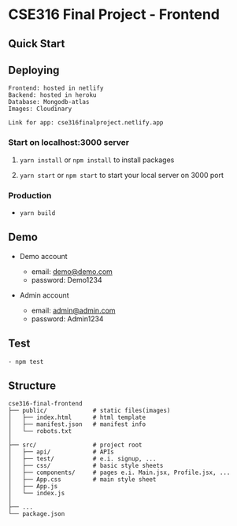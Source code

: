 # CSE316 Final Project - Frontend

## Quick Start

## Deploying 
    Frontend: hosted in netlify
    Backend: hosted in heroku
    Database: Mongodb-atlas
    Images: Cloudinary
    
    Link for app: cse316finalproject.netlify.app

### Start on localhost:3000 server

1. `yarn install` or `npm install` to install packages

2. `yarn start` or `npm start` to start your local server on 3000 port

### Production

-   `yarn build`

## Demo

-   Demo account

    -   email: demo@demo.com
    -   password: Demo1234

-   Admin account
    -   email: admin@admin.com
    -   password: Admin1234
## Test
    - npm test

## Structure

```
cse316-final-frontend
├── public/             # static files(images)
│   ├── index.html      # html template
│   ├── manifest.json   # manifest info
│   └── robots.txt
│
├── src/                # project root
│   ├── api/            # APIs
│   ├── test/           # e.i. signup, ...
│   ├── css/            # basic style sheets
│   ├── components/     # pages e.i. Main.jsx, Profile.jsx, ...
│   ├── App.css         # main style sheet
│   ├── App.js
│   └── index.js
│
├── ...
└── package.json
```
